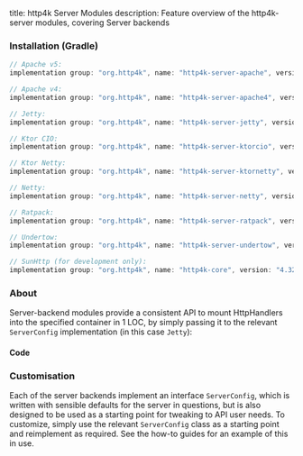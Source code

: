 title: http4k Server Modules
description: Feature overview of the http4k-server modules, covering Server backends

### Installation (Gradle)

```groovy
// Apache v5: 
implementation group: "org.http4k", name: "http4k-server-apache", version: "4.32.1.0"

// Apache v4: 
implementation group: "org.http4k", name: "http4k-server-apache4", version: "4.32.1.0"

// Jetty: 
implementation group: "org.http4k", name: "http4k-server-jetty", version: "4.32.1.0"

// Ktor CIO: 
implementation group: "org.http4k", name: "http4k-server-ktorcio", version: "4.32.1.0"

// Ktor Netty: 
implementation group: "org.http4k", name: "http4k-server-ktornetty", version: "4.32.1.0"

// Netty: 
implementation group: "org.http4k", name: "http4k-server-netty", version: "4.32.1.0"

// Ratpack: 
implementation group: "org.http4k", name: "http4k-server-ratpack", version: "4.32.1.0"

// Undertow: 
implementation group: "org.http4k", name: "http4k-server-undertow", version: "4.32.1.0"

// SunHttp (for development only): 
implementation group: "org.http4k", name: "http4k-core", version: "4.32.1.0"
```

### About
Server-backend modules provide a consistent API to mount HttpHandlers into the specified container in 1 LOC, by 
simply passing it to the relevant `ServerConfig` implementation (in this case `Jetty`):

#### Code [<img class="octocat"/>](https://github.com/http4k/http4k/blob/master/src/docs/guide/reference/servers/example_http.kt)

<script src="https://gist-it.appspot.com/https://github.com/http4k/http4k/blob/master/src/docs/guide/reference/servers/example_http.kt"></script>

### Customisation
Each of the server backends implement an interface `ServerConfig`, which is written with sensible defaults for the server in questions, 
but is also designed to be used as a starting point for tweaking to API user needs. To customize, simply use the relevant `ServerConfig` 
class as a starting point and reimplement as required. See the how-to guides for an example of this in use.
